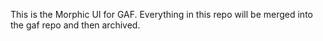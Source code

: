 This is the Morphic UI for GAF.  Everything in this repo will be merged into the gaf repo and then archived.
